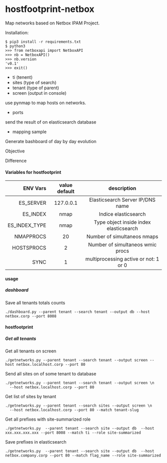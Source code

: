# hostfootprint-netbox

Map networks based on Netbox IPAM Project.

Installation:
```
$ pip3 install -r requirements.txt
$ python3
>>> from netboxapi import NetboxAPI
>>> nb = NetboxAPI()
>>> nb.version
'v0.1'
>>> exit()
```
* ti (tenent)
* sites (type of search)
* tenant (type of parent)
* screen (output in console)

use pynmap to map hosts on networks.
* ports

send the result of on elasticsearch database
* mapping sample

Generate bashboard of day by day evolution

Objective

Difference

#### Variables for hostfootprint

| ENV Vars      | value default  | description                            |
|--------------:|:--------------:|:--------------------------------------:|
| ES_SERVER     | 127.0.0.1      | Elasticsearch Server IP/DNS name       |   
| ES_INDEX      | nmap	         | Indice elasticsearch                   |
| ES_INDEX_TYPE | nmap	         | Type object inside index elasticsearch |
| NMAPPROCS     | 20             | Number of simultaneos nmaps            |
| HOSTSPROCS    | 2              | Number of simultaneos wmic procs       |
| SYNC          | 1              | multiprocessing active or not: 1 or 0  |

#### usage

##### dashboard

Save all tenants totals counts
```
./dashboard.py --parent tenant --search tenant --output db --host netbox.corp --port 8008
```

#### hostfootprint

##### Get all tenants

Get all tenants on screen
```
./getnetworks.py --parent tenant --search tenant --output screen --host netbox.localhost.corp --port 80
```

Send all sites on of some tenant to database
```
./getnetworks.py --parent tenant --search tenant --output screen \n
  --host netbox.localhost.corp --port 80 
```

Get list of sites by tenant
```
./getnetworks.py --parent tenant --search sites --output screen \n
  --host netbox.localhost.corp --port 80 --match tenant-slug
```

Get all prefixes with site-summarized role
```
./getnetworks.py  --parent tenant --search site --output db  --host xxx.xxx.xxx.xxx --port 8008 --match ti --role site-summarized
```

Save prefixes in elasticsearch
```
./getnetworks.py  --parent tenant --search site --output db  --host netbox.company.corp --port 80 --match flag_name --role site-summarized
```
